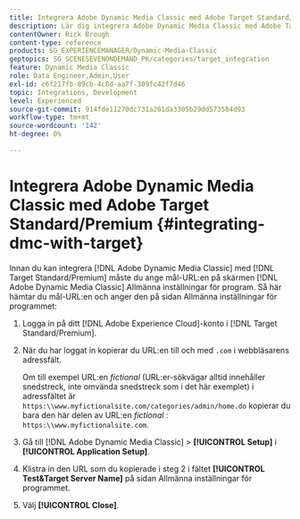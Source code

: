 ```yaml
---
title: Integrera Adobe Dynamic Media Classic med Adobe Target Standard/Premium
description: Lär dig integrera Adobe Dynamic Media Classic med Adobe Target Standard/Premium.
contentOwner: Rick Brough
content-type: reference
products: SG_EXPERIENCEMANAGER/Dynamic-Media-Classic
geptopics: SG_SCENESEVENONDEMAND_PK/categories/target_integration
feature: Dynamic Media Classic
role: Data Engineer,Admin,User
exl-id: c6f217fb-89cb-4c8d-aa7f-309fc42f7d46
topic: Integrations, Development
level: Experienced
source-git-commit: 914fde11270dc731a261da3305b29dd573584d93
workflow-type: tm+mt
source-wordcount: '142'
ht-degree: 0%

---
```


# Integrera Adobe Dynamic Media Classic med Adobe Target Standard/Premium {#integrating-dmc-with-target}

Innan du kan integrera [!DNL Adobe Dynamic Media Classic] med [!DNL Target Standard/Premium] måste du ange mål-URL:en på skärmen [!DNL Adobe Dynamic Media Classic] Allmänna inställningar för program. Så här hämtar du mål-URL:en och anger den på sidan Allmänna inställningar för programmet:

1. Logga in på ditt [!DNL Adobe Experience Cloud]-konto i [!DNL Target Standard/Premium].
1. När du har loggat in kopierar du URL:en till och med `.com` i webbläsarens adressfält.

   Om till exempel URL:en *fictional* (URL:er-sökvägar alltid innehåller snedstreck, inte omvända snedstreck som i det här exemplet) i adressfältet är `https:\\www.myfictionalsite.com/categories/admin/home.do` kopierar du bara den här delen av URL:en *fictional* : `https:\\www.myfictionalsite.com`.

1. Gå till [!DNL Adobe Dynamic Media Classic] > **[!UICONTROL Setup]** i **[!UICONTROL Application Setup]**.
1. Klistra in den URL som du kopierade i steg 2 i fältet **[!UICONTROL Test&Target Server Name]** på sidan Allmänna inställningar för programmet.
1. Välj **[!UICONTROL Close]**.
